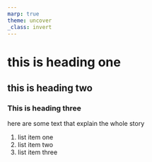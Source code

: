 ```yaml
---
marp: true
theme: uncover
_class: invert
---
```


# this is heading one
## this is heading two
### This is heading three

here are some text that explain the whole story

1. list item one
2. list item two
3. list item three